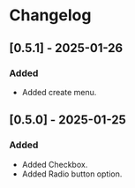 # Changelog

## [0.5.1] - 2025-01-26
### Added
- Added create menu.

## [0.5.0] - 2025-01-25
### Added
- Added Checkbox.
- Added Radio button option.
